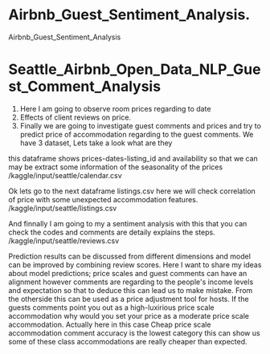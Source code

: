 # Airbnb_Guest_Sentiment_Analysis.
Airbnb_Guest_Sentiment_Analysis
# Seattle_Airbnb_Open_Data_NLP_Guest_Comment_Analysis


 1) Here I am going to observe room prices regarding to date
 2) Effects of client reviews on price.
 3) Finally we are going to investigate  guest comments and prices and try to predict price of accommodation regarding to the guest comments.
 We have 3 dataset, 
  Lets take a look what are they

 this dataframe shows  prices-dates-listing_id and availability
 so that we can may be extract some information of the seasonality of the prices 
/kaggle/input/seattle/calendar.csv


 Ok lets go to the next dataframe listings.csv here we will check correlation of price with some unexpected accommodation features.
/kaggle/input/seattle/listings.csv


 And finnally I am going to my a sentiment analysis with this that you can check the codes and comments are detaily explains the steps.
/kaggle/input/seattle/reviews.csv



 Prediction results can be discussed from different dimensions and model can be improved by combining review scores.
 Here I want to share my ideas about model predictions; price scales and guest comments can have an alignment however comments are regarding to the people's income levels and expectation 
 so that to deduce this can lead us to make mistake. From the otherside this can be used as a price adjustment tool for hosts. If the guests comments point you out as a high-luxirious 
 price scale accommodation why  would you set your price as a moderate price scale accommodation. Actually here in this case Cheap price scale accommodation comment accuracy is the lowest category
 this can show us some of these class accommodations are really cheaper than expected.
